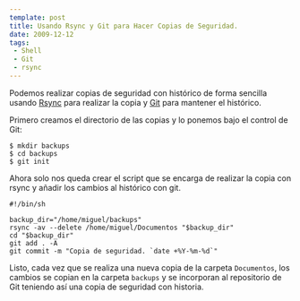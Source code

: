 ```yaml
---
template: post
title: Usando Rsync y Git para Hacer Copias de Seguridad.
date: 2009-12-12
tags:
 - Shell
 - Git
 - rsync
---
```


Podemos realizar copias de seguridad con histórico de forma sencilla usando [Rsync](http://www.samba.org/rsync/) para realizar la copia y [Git](http://git-scm.com/) para mantener el histórico.

Primero creamos el directorio de las copias y lo ponemos bajo el control de Git:

	$ mkdir backups
	$ cd backups
	$ git init

Ahora solo nos queda crear el script que se encarga de realizar la copia con rsync y añadir los cambios al histórico con git.

	#!/bin/sh

	backup_dir="/home/miguel/backups"
	rsync -av --delete /home/miguel/Documentos "$backup_dir"
	cd "$backup_dir"
	git add . -A
	git commit -m "Copia de seguridad. `date +%Y-%m-%d`"

Listo, cada vez que se realiza una nueva copia de la carpeta `Documentos`, los cambios se copian en la carpeta `backups` y se incorporan al repositorio de Git teniendo así una copia de seguridad con historia.
